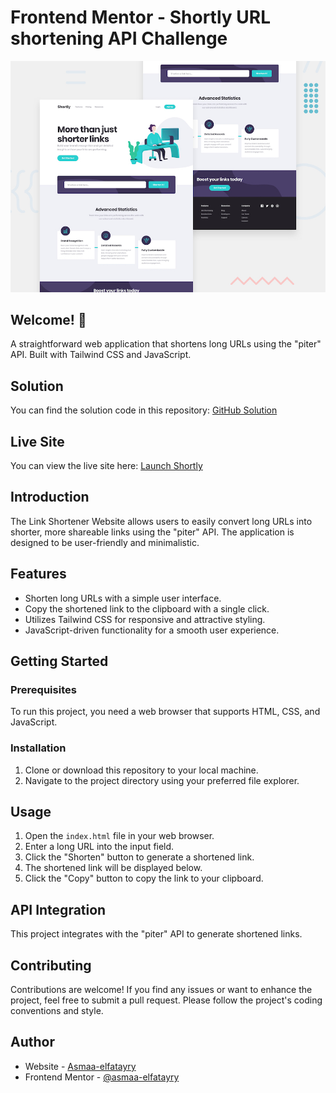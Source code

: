 # Frontend Mentor - Shortly URL shortening API Challenge

![Design preview for the Shortly URL shortening API coding challenge](./design/desktop-preview.jpg)

## Welcome! 👋

A straightforward web application that shortens long URLs using the "piter" API. Built with Tailwind CSS and JavaScript.


## Solution

You can find the solution code in this repository: [GitHub Solution](https://github.com/asmaa-elfatayry/Frontend-Mentor-Challenges/tree/main/intermediate/url-shortening-api-master)

## Live Site

You can view the live site here: [Launch Shortly](https://asmaa-elfatayry.github.io/Frontend-Mentor-Challenges/intermediate/url-shortening-api-master)



## Introduction

The Link Shortener Website allows users to easily convert long URLs into shorter, more shareable links using the "piter" API. The application is designed to be user-friendly and minimalistic.

## Features

- Shorten long URLs with a simple user interface.
- Copy the shortened link to the clipboard with a single click.
- Utilizes Tailwind CSS for responsive and attractive styling.
- JavaScript-driven functionality for a smooth user experience.

## Getting Started

### Prerequisites

To run this project, you need a web browser that supports HTML, CSS, and JavaScript.

### Installation

1. Clone or download this repository to your local machine.
2. Navigate to the project directory using your preferred file explorer.

## Usage

1. Open the `index.html` file in your web browser.
2. Enter a long URL into the input field.
3. Click the "Shorten" button to generate a shortened link.
4. The shortened link will be displayed below.
5. Click the "Copy" button to copy the link to your clipboard.

## API Integration

This project integrates with the "piter" API to generate shortened links. 

## Contributing

Contributions are welcome! If you find any issues or want to enhance the project, feel free to submit a pull request. Please follow the project's coding conventions and style.



## Author

- Website - [Asmaa-elfatayry](https://github.com/asmaa-elfatayry)
- Frontend Mentor - [@asmaa-elfatayry](https://www.frontendmentor.io/profile/asmaa-elfatayry)
